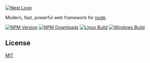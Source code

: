 [![Nest Logo](http://kamilmysliwiec.com/public/nest-logo.png)](http://kamilmysliwiec.com/)

  Modern, fast, powerful web framework for [node](http://nodejs.org).

  [![NPM Version][npm-image]][npm-url]
  [![NPM Downloads][downloads-image]][downloads-url]
  [![Linux Build][travis-image]][travis-url]
  [![Windows Build][appveyor-image]][appveyor-url]

## License

  [MIT](LICENSE)

[npm-image]: https://img.shields.io/npm/v/nest.js.svg
[npm-url]: https://npmjs.org/package/nest.js
[downloads-image]: https://img.shields.io/npm/dm/nest.js.svg
[downloads-url]: https://npmjs.org/package/nest.js
[travis-image]: https://img.shields.io/travis/nest.jsjs/nest.js/master.svg?label=linux
[travis-url]: https://travis-ci.org/nest.jsjs/nest.js
[appveyor-image]: https://img.shields.io/appveyor/ci/dougwilson/nest.js/master.svg?label=windows
[appveyor-url]: https://ci.appveyor.com/project/dougwilson/nest.js
[coveralls-image]: https://img.shields.io/coveralls/nest.jsjs/nest.js/master.svg
[coveralls-url]: https://coveralls.io/r/nest.jsjs/nest.js?branch=master
[gratipay-image-visionmedia]: https://img.shields.io/gratipay/visionmedia.svg
[gratipay-url-visionmedia]: https://gratipay.com/visionmedia/
[gratipay-image-dougwilson]: https://img.shields.io/gratipay/dougwilson.svg
[gratipay-url-dougwilson]: https://gratipay.com/dougwilson/
